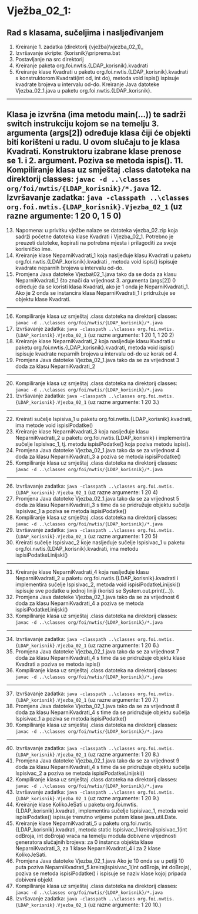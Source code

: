 # Vježba\_02\_1: #
## Rad s klasama, sučeljima i nasljeđivanjem ##

1.	Kreiranje 1. zadatka (direktorij {vježba}\vjezba\_02\_1)_
2. 	Izvršavanje skripte: {korisnik}\priprema.bat
3.	Postavljanje na src direktorij
4.	Kreiranje paketa org.foi.nwtis.{LDAP_korisnik}.kvadrati  
5.	Kreiranje klase Kvadrati  u paketu org.foi.nwtis.{LDAP_korisnik}.kvadrati s konstruktorom Kvadrati(int od, int do), metoda void ispis() ispisuje kvadrate brojeva u intervalu od-do.
Kreiranje Java datoteke Vjezba\_02\_1.java u paketu  org.foi.nwtis.{LDAP_korisnik}. 
---
Klasa je izvršna (ima metodu main(...)) te sadrži switch instrukciju kojom se na temelju 3. argumenta (args[2]) određuje klasa čiji će objekti biti korišteni u radu. U ovom slučaju to je klasa Kvadrati. Konstruktoru izabrane klase prenose se 1. i 2. argument. Poziva se metoda ispis().
11.	Kompiliranje klasa uz smještaj .class datoteka na direktorij classes: `javac -d ..\classes org/foi/nwtis/{LDAP_korisnik}/*.java`
12.	Izvršavanje zadatka:  `java -classpath ..\classes org.foi.nwtis.{LDAP_korisnik}.Vjezba_02_1` (uz razne argumente: 1 20 0, 1 5 0)
---
13.	Napomena: u privitku vježbe nalaze se datoteka vjezba\_02.zip koja sadrži početne datoteka klase Kvadrati i Vjezba\_02\_1. Potrebno je preuzeti datoteke, kopirati na potrebna mjesta i prilagoditi za svoje korisničko ime.
14.	Kreiranje klase NeparniKvadrati\_1  koja nasljeđuje klasu Kvadrati u paketu org.foi.nwtis.{LDAP_korisnik}.kvadrati , metoda void ispis() ispisuje kvadrate neparnih brojeva u intervalu od-do.
15.	Promjena Java datoteke Vjezba\02\_1.java tako da se doda za klasu NeparniKvadrati\_1 što znači da vrijednost 3. argumenta (args[2]) 0 određuje da se koristi klasa Kvadrati, ako je 1 onda je NeparniKvadrati\_1. Ako je 2 onda se instancira klasa NeparniKvadrati_1 i pridružuje se objektu klase Kvadrati.
---
16.	Kompiliranje klasa uz smještaj .class datoteka na direktorij classes: `javac -d ..\classes org/foi/nwtis/{LDAP_korisnik}/*.java`
17.	Izvršavanje zadatka:  `java -classpath ..\classes org.foi.nwtis.{LDAP_korisnik}.Vjezba_02_1` (uz razne argumente: 1 20 1, 1 20 2)
18.	Kreiranje klase NeparniKvadrati\_2  koja nasljeđuje klasu Kvadrati u paketu org.foi.nwtis.{LDAP_korisnik}.kvadrati, metoda void ispis() ispisuje kvadrate neparnih brojeva u intervalu od-do uz korak od 4.
19.	Promjena Java datoteke Vjezba\_02\_1.java tako da se za vrijednost 3 doda za klasu NeparniKvadrati_2 
---
20.	Kompiliranje klasa uz smještaj .class datoteka na direktorij classes: `javac -d ..\classes org/foi/nwtis/{LDAP_korisnik}/*.java`
21.	Izvršavanje zadatka:  `java -classpath ..\classes org.foi.nwtis.{LDAP_korisnik}.Vjezba_02_1` (uz razne argumente: 1 20 3.)
---
22.	Kreirati sučelje Ispisiva\_1  u paketu org.foi.nwtis.{LDAP_korisnik}.kvadrati, ima metode void ispisiPodatke() 
23.	Kreiranje klase NeparniKvadrati\_3  koja nasljeđuje klasu NeparniKvadrati\_2 u paketu org.foi.nwtis.{LDAP\_korisnik} i implementira sučelje Ispisivac_1, tj. metodu ispisiPodatke() koja poziva metodu ispis().
24.	Promjena Java datoteke Vjezba\_02\_1.java tako da se za vrijednost 4 doda za klasu NeparniKvadrati_3 a poziva se metoda ispisiPodatke()
25.	Kompiliranje klasa uz smještaj .class datoteka na direktorij classes: `javac -d ..\classes org/foi/nwtis/{LDAP_korisnik}/*.java`
---
26.	Izvršavanje zadatka:  `java -classpath ..\classes org.foi.nwtis.{LDAP_korisnik}.Vjezba_02_1` (uz razne argumente: 1 20 4)
27.	Promjena Java datoteke Vjezba\_02\_1.java tako da se za vrijednost 5 doda za klasu NeparniKvadrati\_3 s time da se pridružuje objektu sučelja  Ispisivac_1   a poziva se metoda ispisiPodatke()
28.	Kompiliranje klasa uz smještaj .class datoteka na direktorij classes: `javac -d ..\classes org/foi/nwtis/{LDAP_korisnik}/*.java`
29.	Izvršavanje zadatka:  `java -classpath ..\classes org.foi.nwtis.{LDAP_korisnik}.Vjezba_02_1` (uz razne argumente: 1 20 5)
30.	Kreirati sučelje Ispisivac\_2  koje nasljeđuje sučelje Ispisivac\_1 u paketu org.foi.nwtis.{LDAP_korisnik}.kvadrati, ima metodu ispisiPodatkeLinijski() 
---
31.	Kreiranje klase NeparniKvadrati\_4  koja nasljeđuje klasu NeparniKvadrati\_2 u paketu org.foi.nwtis.{LDAP\_korisnik}.kvadrati i implementira sučelje Ispisivac_2, metoda void ispisiPodatkeLinijski() ispisuje sve podatke u jednoj liniji (koristi se System.out.print(...)).
32.	Promjena Java datoteke Vjezba\_02\_1.java tako da se za vrijednost 6 doda za klasu NeparniKvadrati_4 a poziva se metoda ispisiPodatkeLinijski()
33.	Kompiliranje klasa uz smještaj .class datoteka na direktorij classes: `javac -d ..\classes org/foi/nwtis/{LDAP_korisnik}/*.java`
---
34.	Izvršavanje zadatka:  `java -classpath ..\classes org.foi.nwtis.{LDAP_korisnik}.Vjezba_02_1` (uz razne argumente: 1 20 6.)
35.	Promjena Java datoteke Vjezba\_02\_1.java tako da se za vrijednost 7 doda za klasu NeparniKvadrati\_4 s time da se pridružuje objektu klase Kvadrati   a poziva se metoda ispis()
36.	Kompiliranje klasa uz smještaj .class datoteka na direktorij classes: `javac -d ..\classes org/foi/nwtis/{LDAP_korisnik}/*.java`
---
37.	Izvršavanje zadatka:  `java -classpath ..\classes org.foi.nwtis.{LDAP_korisnik}.Vjezba_02_1` (uz razne argumente: 1 20 7.)
38.	Promjena Java datoteke Vjezba\_02\_1.java tako da se za vrijednost 8 doda za klasu NeparniKvadrati\_4 s time da se pridružuje objektu sučelja  Ispisivac_1   a poziva se metoda ispisiPodatke()
39.	Kompiliranje klasa uz smještaj .class datoteka na direktorij classes: `javac -d ..\classes org/foi/nwtis/{LDAP_korisnik}/*.java`
---
40.	Izvršavanje zadatka:  `java -classpath ..\classes org.foi.nwtis.{LDAP_korisnik}.Vjezba_02_1` (uz razne argumente: 1 20 8.)
41.	Promjena Java datoteke Vjezba\_02\_1.java tako da se za vrijednost 9 doda za klasu NeparniKvadrati\_4 s time da se pridružuje objektu sučelja  Ispisivac_2   a poziva se metoda ispisiPodatkeLinijski()
42.	Kompiliranje klasa uz smještaj .class datoteka na direktorij classes: `javac -d ..\classes org/foi/nwtis/{LDAP_korisnik}/*.java`
43.	Izvršavanje zadatka:  `java -classpath ..\classes org.foi.nwtis.{LDAP_korisnik}.Vjezba_02_1` (uz razne argumente: 1 20 9.)
44.	Kreiranje klase KolikoJeSati u paketu org.foi.nwtis.{LDAP\_korisnik}.kvadrati, implementira sučelje Ispisivac_1, metoda void ispisiPodatke() ispisuje trenutno vrijeme putem klase java.util.Date.
45.	Kreiranje klase NeparniKvadrati\_5 u paketu org.foi.nwtis.{LDAP\_korisnik}.kvadrati, metoda static  Ispisivac\_1 kreirajIspisivac\_1(int odBroja, int doBroja) vraća na temelju modula dobivene vrijednosti generatora slučajnih brojeva: za 0 instanca objekta klase NeparniKvadrati\_3,  za 1 klase NeparniKvadrati_4 i za 2 klase KolikoJeSati.
46.	Promjena Java datoteke Vjezba\_02\_1.java  Ako je 10 onda se u petlji 10 puta poziva NeparniKvadrati\_5.kreirajIspisivac_1(int odBroja, int doBroja), poziva se metoda ispisiPodatke() i ispisuje se naziv klase kojoj pripada dobiveni  objekt
47.	Kompiliranje klasa uz smještaj .class datoteka na direktorij classes: `javac -d ..\classes org/foi/nwtis/{LDAP_korisnik}/*.java`
48.	Izvršavanje zadatka:  `java -classpath ..\classes org.foi.nwtis.{LDAP_korisnik}.Vjezba_02_1` (uz razne argumente: 1 20 10.)